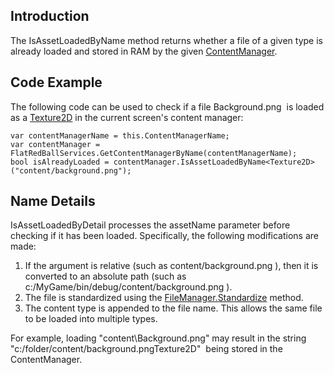 ## Introduction

The IsAssetLoadedByName method returns whether a file of a given type is already loaded and stored in RAM by the given [ContentManager](/documentation/api/flatredball/flatredball-content/flatredball-content-contentmanager.md).

## Code Example

The following code can be used to check if a file Background.png  is loaded as a [Texture2D](/documentation/api/microsoft-xna-framework/microsoft-xna-framework-graphics/microsoft-xna-framework-graphics-texture2d.md) in the current screen's content manager:

``` lang:c#
var contentManagerName = this.ContentManagerName;
var contentManager = FlatRedBallServices.GetContentManagerByName(contentManagerName);
bool isAlreadyLoaded = contentManager.IsAssetLoadedByName<Texture2D>("content/background.png");
```

## Name Details

IsAssetLoadedByDetail processes the assetName parameter before checking if it has been loaded. Specifically, the following modifications are made:

1.  If the argument is relative (such as content/background.png ), then it is converted to an absolute path (such as c:/MyGame/bin/debug/content/background.png ).
2.  The file is standardized using the [FileManager.Standardize](/documentation/api/flatredball/flatredball-io/flatredball-io-filemanager/standardize.md) method.
3.  The content type is appended to the file name. This allows the same file to be loaded into multiple types.

For example, loading "content\Background.png" may result in the string "c:/folder/content/background.pngTexture2D"  being stored in the ContentManager.
